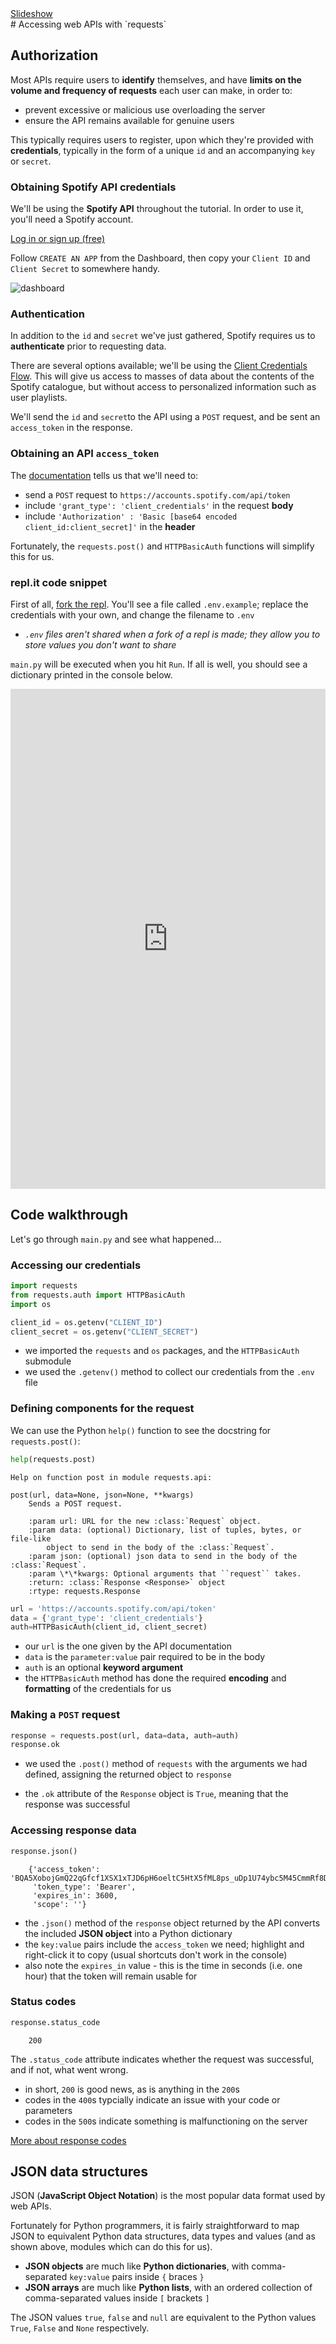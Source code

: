 <div class="content-links">
<a target="_blank" href="../requests-auth-slides.html" class="btn btn-outline-secondary">Slideshow</a>
</div>
# Accessing web APIs with `requests`

## Authorization

Most APIs require users to **identify** themselves, and have **limits on the volume and frequency of requests** each user can make, in order to:

- prevent excessive or malicious use overloading the server
- ensure the API remains available for genuine users

This typically requires users to register, upon which they're provided with **credentials**, typically in the form of a unique `id` and an accompanying `key` or `secret`.

### Obtaining Spotify API credentials

We'll be using the **Spotify API** throughout the tutorial. In order to use it, you'll need a Spotify account. 

[Log in or sign up (free)](https://developer.spotify.com/dashboard/)

Follow `CREATE AN APP` from the Dashboard, then copy your `Client ID` and `Client Secret` to somewhere handy. 

![dashboard](images/dashboard.png)

### Authentication

In addition to the `id` and `secret` we've just gathered, Spotify requires us to **authenticate** prior to requesting data. 

There are several options available; we'll be using the [Client Credentials Flow](https://developer.spotify.com/documentation/general/guides/authorization-guide/#client-credentials-flow). This will give us access to masses of data about the contents of the Spotify catalogue, but without access to personalized information such as user playlists.

We'll send the `id` and `secret`to the API using a `POST` request, and be sent an `access_token` in the response.

### Obtaining an API `access_token`

The [documentation](https://developer.spotify.com/documentation/general/guides/authorization-guide/#client-credentials-flow) tells us that we'll need to:

- send a `POST` request to `https://accounts.spotify.com/api/token`
- include `'grant_type': 'client_credentials'` in the request **body**
- include `'Authorization' : 'Basic [base64 encoded client_id:client_secret]'` in the **header**

Fortunately, the `requests.post()` and `HTTPBasicAuth` functions will simplify this for us.



### repl.it code snippet

First of all, [fork the repl](https://repl.it/@datadesigns/seeder-requests-auth). You'll see a file called `.env.example`; replace the credentials with your own, and change the filename to `.env`

- *`.env` files aren't shared when a fork of a repl is made; they allow you to store values you don't want to share*

`main.py` will be executed when you hit `Run`. If all is well, you should see a dictionary printed in the console below.


<iframe height="800px" width="100%" src="https://repl.it/@datadesigns/seeder-requests-auth?lite=false" scrolling="no" frameborder="no" allowtransparency="true" allowfullscreen="true" sandbox="allow-forms allow-pointer-lock allow-popups allow-same-origin allow-scripts allow-modals"></iframe>



## Code walkthrough

Let's go through `main.py` and see what happened...

### Accessing our credentials


```python
import requests
from requests.auth import HTTPBasicAuth
import os

client_id = os.getenv("CLIENT_ID")
client_secret = os.getenv("CLIENT_SECRET")
```

- we imported the `requests` and `os` packages, and the `HTTPBasicAuth` submodule
- we used the `.getenv()` method to collect our credentials from the `.env` file

### Defining components for the request

We can use the Python `help()` function to see the docstring for `requests.post()`:


```python
help(requests.post)
```

    Help on function post in module requests.api:
    
    post(url, data=None, json=None, **kwargs)
        Sends a POST request.
        
        :param url: URL for the new :class:`Request` object.
        :param data: (optional) Dictionary, list of tuples, bytes, or file-like
            object to send in the body of the :class:`Request`.
        :param json: (optional) json data to send in the body of the :class:`Request`.
        :param \*\*kwargs: Optional arguments that ``request`` takes.
        :return: :class:`Response <Response>` object
        :rtype: requests.Response
    



```python
url = 'https://accounts.spotify.com/api/token'
data = {'grant_type': 'client_credentials'}
auth=HTTPBasicAuth(client_id, client_secret)
```

- our `url` is the one given by the API documentation
- `data` is the `parameter:value` pair required to be in the body
- `auth` is an optional **keyword argument**
- the `HTTPBasicAuth` method has done the required **encoding** and **formatting** of the credentials for us

### Making a `POST` request


```python
response = requests.post(url, data=data, auth=auth)
response.ok
```

- we used the `.post()` method of `requests` with the arguments we had defined, assigning the returned object to `response`

- the `.ok` attribute of the `Response` object is `True`, meaning that the response was successful

### Accessing response data


```python
response.json()
```

```{.python .nb-output}
    {'access_token': 'BQA5XobojGmQ22qGfcf1XSX1xTJD6pH6oeltC5HtX5fML8ps_uDp1U74ybc5M45CmmRf8DX8FAFjOivOae4',
     'token_type': 'Bearer',
     'expires_in': 3600,
     'scope': ''}
```

- the `.json()` method of the `response` object returned by the API converts the included **JSON object** into a Python dictionary
- the `key:value` pairs include the `access_token` we need; highlight and right-click it to copy (usual shortcuts don't work in the console)
- also note the `expires_in` value - this is the time in seconds (i.e. one hour) that the token will remain usable for

### Status codes


```python
response.status_code
```

```{.python .nb-output}
    200
```

The `.status_code` attribute indicates whether the request was successful, and if not, what went wrong.

- in short, `200` is good news, as is anything in the `200`s 
- codes in the `400`s typcially indicate an issue with your code or parameters
- codes in the `500`s indicate something is malfunctioning on the server

[More about response codes](https://developer.mozilla.org/en-US/docs/Web/HTTP/Status)

## JSON data structures

JSON (**JavaScript Object Notation**) is the most popular data format used by web APIs.

Fortunately for Python programmers, it is fairly straightforward to map JSON to equivalent Python data structures, data types and values (and as shown above, modules which can do this for us).

- **JSON objects** are much like **Python dictionaries**, with comma-separated `key:value` pairs inside `{` braces `}`
- **JSON arrays** are much like **Python lists**, with an ordered collection of comma-separated values inside `[` brackets `]`

The JSON values `true`, `false` and `null` are equivalent to the Python values `True`, `False` and `None` respectively.
